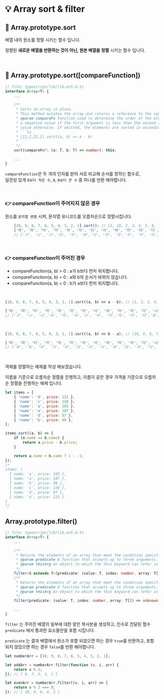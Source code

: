 # 💡 Array sort & filter

## 📌 Array.prototype.sort

배열 내의 원소를 정렬 시키는 함수 입니다.

정렬된 __새로운 배열을 반환하는 것이 아닌, 원본 배열을 정렬__ 시키는 함수 입니다.

</br>

## 📌 Array.prototype.sort([compareFunction])

```typescript
// file: typescript/lib/lib.es5.d.ts
interface Array<T> {
    ...

    /**
     * Sorts an array in place.
     * This method mutates the array and returns a reference to the same array.
     * @param compareFn Function used to determine the order of the elements. It is expected to return
     * a negative value if the first argument is less than the second argument, zero if they're equal, and a positive
     * value otherwise. If omitted, the elements are sorted in ascending, ASCII character order.
     * ```ts
     * [11,2,22,1].sort((a, b) => a - b)
     * ```
     */
    sort(compareFn?: (a: T, b: T) => number): this;

    ...
}
```

`compareFunction`은 두 개의 인자를 받아 서로 비교해 순서를 정하는 함수로,</br>
일관성 있게 `0보다 작은 수`, `0`, `0보다 큰 수` 중 하나를 반환 해야합니다.

</br>

### 👉 compareFunction이 주어지지 않은 경우

원소를 `문자열 변환` 시켜, 문자열 유니코드를 오름차순으로 정렬시킵니다.

```javascript
    [10, 9, 8, 7, 6, 5, 4, 3, 2, 1].sort(); // [1, 10, 2, 3, 4, 5, 6, 7, 8, 9]
    ['하', '파', '타', '카', '차', '자', '아', '사', '바', '마', '라', '다', '나', '가'].sort();
    // ['가', '나', '다','라', '마', '바','사', '아', '자','차', '카', '타','파', '하']
```

</br>

### 👉 compareFunction이 주어진 경우

- compareFunction(a, b) > 0 : a가 b보다 먼저 위치합니다.
- compareFunction(a, b) = 0 : a와 b의 순서가 바뀌지 않습니다.
- compareFunction(a, b) < 0 : b가 a보다 먼저 위치합니다.

</br>

```javascript
[10, 9, 8, 7, 6, 5, 4, 3, 2, 1].sort((a, b) => a - b); // [1, 2, 3, 4,  5, 6, 7, 8, 9, 10]

['하', '파', '타', '카', '차', '자', '아', '사', '바', '마', '라', '다', '나', '가'].sort((a, b) => a > b ? 1 : -1);
// ['가', '나', '다','라', '마', '바','사', '아', '자','차', '카', '타','파', '하']
```

</br>

```javascript
[10, 9, 8, 7, 6, 5, 4, 3, 2, 1].sort((a, b) => b - a); // [10, 9, 8, 7, 6, 5, 4, 3, 2, 1]

['하', '파', '타', '카', '차', '자', '아', '사', '바', '마', '라', '다', '나', '가'].sort((a, b) => b > a ? 1 : -1);
// ['하', '파', '타', '카', '차', '자', '아', '사', '바', '마', '라', '다', '나', '가']
```

</br>

객체를 정렬하는 예제를 작성 해보겠습니다.

이름을 기준으로 오름차순 정렬을 진행하고, 이름이 같은 경우 가격을 기준으로 오름차순 정렬을 진행하는 예제 입니다.

```javascript
let items = [
    { 'name': 'd', price: 121 },
    { 'name': 'c', price: 150 },
    { 'name': 'a', price: 103 },
    { 'name': 'a', price: 107 },
    { 'name': 'd', price: 87 },
    { 'name': 'b', price: 99 },
];

items.sort((a, b) => {
    if (a.name == b.name) {
        return a.price - b.price;
    }

    return a.name > b.name ? 1 : -1;
}); 
/*
items: [
  { name: 'a', price: 103 },
  { name: 'a', price: 107 },
  { name: 'b', price: 99 },
  { name: 'c', price: 150 },
  { name: 'd', price: 87 },
  { name: 'd', price: 121 }
]
*/

```

## Array.prototype.filter()

```typescript
// file: typescript/lib/lib.es5.d.ts
interface Array<T> {
    ...

    /**
     * Returns the elements of an array that meet the condition specified in a callback function.
     * @param predicate A function that accepts up to three arguments. The filter method calls the predicate function one time for each element in the array.
     * @param thisArg An object to which the this keyword can refer in the predicate function. If thisArg is omitted, undefined is used as the this value.
     */
    filter<S extends T>(predicate: (value: T, index: number, array: T[]) => value is S, thisArg?: any): S[];
    /**
     * Returns the elements of an array that meet the condition specified in a callback function.
     * @param predicate A function that accepts up to three arguments. The filter method calls the predicate function one time for each element in the array.
     * @param thisArg An object to which the this keyword can refer in the predicate function. If thisArg is omitted, undefined is used as the this value.
     */
    filter(predicate: (value: T, index: number, array: T[]) => unknown, thisArg?: any): T[];

    ...
}
```

`filter` 는 주어진 배열의 일부에 대한 얕은 복사본을 생성하고, 인수로 전달된 함수 `predicate` 에서 통과한 요소들만을 포함 시킵니다.

`predicate` 는 결과 배열에서 원소가 포함 되었으면 하는 경우 `true`를 반환하고, 포함 되지 않았으면 하는 경우 `false`를 반환 해야합니다.

```javascript
let numberArr = [10, 9, 8, 7, 6, 5, 4, 3, 2, 1];

let oddArr = numberArr.filter(function (v, i, arr) {
    return v % 2;
}); // [ 9, 7, 5, 3, 1 ]

let evenArr = numberArr.filter((v, i, arr) => {
    return v % 2 === 0;
}); // [ 10, 8, 6, 4, 2 ]
```
